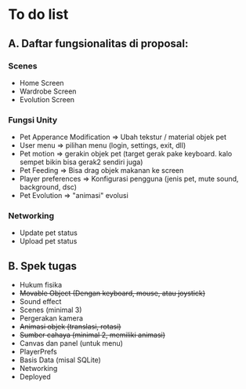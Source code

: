 # To do list

## A. Daftar fungsionalitas di proposal:

### Scenes
- Home Screen
- Wardrobe Screen
- Evolution Screen

### Fungsi Unity
- Pet Apperance Modification => Ubah tekstur / material objek pet
- User menu => pilihan menu (login, settings, exit, dll)
- Pet motion => gerakin objek pet (target gerak pake keyboard. kalo sempet bikin bisa gerak2 sendiri juga)
- Pet Feeding => Bisa drag objek makanan ke screen
- Player preferences => Konfigurasi pengguna (jenis pet, mute sound, background, dsc)
- Pet Evolution => "animasi" evolusi

### Networking
- Update pet status
- Upload pet status

## B. Spek tugas
- Hukum fisika
- ~~Movable Object (Dengan keyboard, mouse, atau joystick)~~
- Sound effect
- Scenes (minimal 3)
- Pergerakan kamera
- ~~Animasi objek (translasi, rotasi)~~
- ~~Sumber cahaya (minimal 2, memiliki animasi)~~
- Canvas dan panel (untuk menu)
- PlayerPrefs
- Basis Data (misal SQLite)
- Networking
- Deployed
